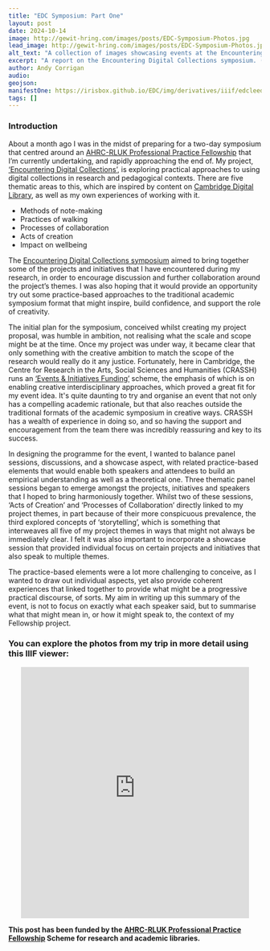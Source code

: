 ```yaml
---
title: "EDC Symposium: Part One"
layout: post
date: 2024-10-14
image: http://gewit-hring.com/images/posts/EDC-Symposium-Photos.jpg
lead_image: http://gewit-hring.com/images/posts/EDC-Symposium-Photos.jpg
alt_text: "A collection of images showcasing events at the Encountering Digital Collections symposium"
excerpt: "A report on the Encountering Digital Collections symposium. (Part One of ???)"
author: Andy Corrigan
audio:
geojson: 
manifestOne: https://irisbox.github.io/EDC/img/derivatives/iiif/edcleeds/manifest.json
tags: []
---
```

### Introduction

About a month ago I was in the midst of preparing for a two-day symposium that centred around an [AHRC-RLUK Professional Practice Fellowship](https://www.rluk.ac.uk/ppfs-fellows-2/) that I’m currently undertaking, and rapidly approaching the end of. My project, [‘Encountering Digital Collections’](https://gewit-hring.com/journal/introducing/), is exploring practical approaches to using digital collections in research and pedagogical contexts. There are five thematic areas to this, which are inspired by content on [Cambridge Digital Library](https://cudl.lib.cam.ac.uk/), as well as my own experiences of working with it.
- Methods of note-making
- Practices of walking
- Processes of collaboration
- Acts of creation
- Impact on wellbeing

The [Encountering Digital Collections symposium](https://www.crassh.cam.ac.uk/events/43466/) aimed to bring together some of the projects and initiatives that I have encountered during my research, in order to encourage discussion and further collaboration around the project’s themes. I was also hoping that it would provide an opportunity try out some practice-based approaches to the traditional academic symposium format that might inspire, build confidence, and support the role of creativity. 

The initial plan for the symposium, conceived whilst creating my project proposal, was humble in ambition, not realising what the scale and scope might be at the time. Once my project was under way, it became clear that only something with the creative ambition to match the scope of the research would really do it any justice. Fortunately, here in Cambridge, the Centre for Research in the Arts, Social Sciences and Humanities (CRASSH) runs an [‘Events & Initiatives Funding’](https://www.crassh.cam.ac.uk/research/events-initiatives/funding/) scheme, the emphasis of which is on enabling creative interdisciplinary approaches, which proved a great fit for my event idea. It's quite daunting to try and organise an event that not only has a compelling academic rationale, but that also reaches outside the traditional formats of the academic symposium in creative ways. CRASSH has a wealth of experience in doing so, and so having the support and encouragement from the team there was incredibly reassuring and key to its success.

In designing the programme for the event, I wanted to balance panel sessions, discussions, and a showcase aspect, with related practice-based elements that would enable both speakers and attendees to build an empirical understanding as well as a theoretical one. Three thematic panel sessions began to emerge amongst the projects, initiatives and speakers that I hoped to bring harmoniously together. Whilst two of these sessions, ‘Acts of Creation’ and ‘Processes of Collaboration’ directly linked to my project themes, in part because of their more conspicuous prevalence, the third explored concepts of ‘storytelling’, which is something that interweaves all five of my project themes in ways that might not always be immediately clear. I felt it was also important to incorporate a showcase session that provided individual focus on certain projects and initiatives that also speak to multiple themes.

The practice-based elements were a lot more challenging to conceive, as I wanted to draw out individual aspects, yet also provide coherent experiences that linked together to provide what might be a progressive practical discourse, of sorts. My aim in writing up this summary of the event, is not to focus on exactly what each speaker said, but to summarise what that might mean in, or how it might speak to, the context of my Fellowship project. 

### You can explore the photos from my trip in more detail using this IIIF viewer:

<p align="center"><iframe src="https://fitzmuseum.cam.ac.uk/uv.html#?manifest={{ page.manifestOne }}&c=0&m=0&cv=0&config=&locales=en-GB:English (GB),cy-GB:Cymraeg,fr-FR:Français (FR),pl-PL:Polski,sv-SE:Svenska&r=0" width="90%" height="500" allowfullscreen frameborder="0"></iframe></p>

**This post has been funded by the [AHRC-RLUK Professional Practice Fellowship](https://www.rluk.ac.uk/ppfs-fellows-2/) Scheme for research and academic libraries.**  
